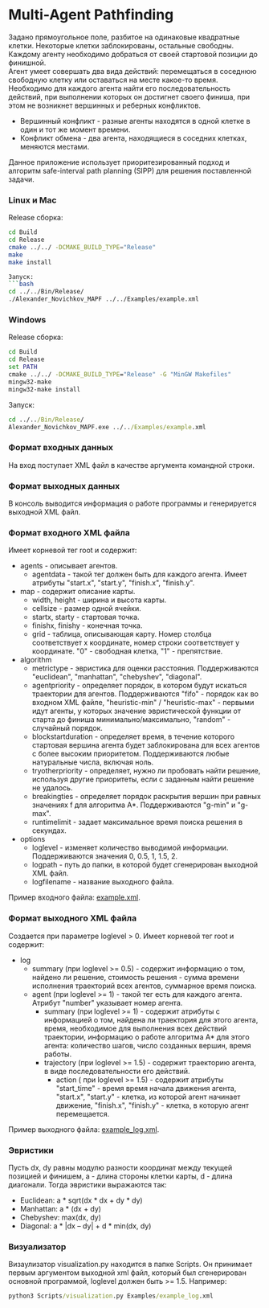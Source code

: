 # Multi-Agent Pathfinding
Задано прямоугольное поле, разбитое на одинаковые квадратные клетки. 
Некоторые клетки заблокированы, остальные свободны.
Каждому агенту необходимо добраться от своей стартовой позиции до финишной. \
Агент умеет совершать два вида действий: перемещаться в соседнюю свободную клетку или оставаться на месте какое-то время. 
Необходимо для каждого агента найти его последовательность действий, при выполнении которых он достигнет своего финиша, при этом не возникнет вершинных и реберных конфликтов.
* Вершинный конфликт - разные агенты находятся в одной клетке в один и тот же момент времени.
* Конфликт обмена - два агента, находящиеся в соседних клетках, меняются местами. 

Данное приложение использует приоритезированный подход и алгоритм safe-interval path planning (SIPP) для решения поставленной задачи.
### Linux и Mac
Release сборка:
```bash
cd Build
cd Release
cmake ../../ -DCMAKE_BUILD_TYPE="Release"
make
make install

Запуск:
```bash
cd ../../Bin/Release/
./Alexander_Novichkov_MAPF ../../Examples/example.xml
```

### Windows
Release сборка:
```cmd
cd Build
cd Release
set PATH
cmake ../../ -DCMAKE_BUILD_TYPE="Release" -G "MinGW Makefiles"
mingw32-make
mingw32-make install
```
Запуск:
```cmd
cd ../../Bin/Release/
Alexander_Novichkov_MAPF.exe ../../Examples/example.xml
```

### Формат входных данных
На вход поступает XML файл в качестве аргумента командной строки. 

### Формат выходных данных
В консоль выводится информация о работе программы и генерируется выходной XML файл.

### Формат входного XML файла
Имеет корневой тег root и содержит:
* agents - описывает агентов. 
    * agentdata - такой тег должен быть для каждого агента. Имеет атрибуты "start.x", "start.y", "finish.x", "finish.y".
* map - содержит описание карты.
    * width, height - ширина и высота карты. 
    * cellsize - размер одной ячейки.
    * startx, starty - стартовая точка.
    * finishx, finishy - конечная точка.
    * grid - таблица, описывающая карту. Номер столбца соответствует x координате, номер строки соответствует y координате. "0" - свободная клетка, "1" - препятствие.
* algorithm
    * metrictype -  эвристика для оценки расстояния. Поддерживаются "euclidean", "manhattan", "chebyshev", "diagonal".
    * agentpriority - определяет порядок, в котором будут искаться траектории для агентов. Поддерживаются "fifo" - порядок как во входном XML файле, "heuristic-min" / "heuristic-max" - первыми идут агенты, у которых значение эвристической функции от старта до финиша минимально/максимально, "random" - случайный порядок.
    * blockstartduration - определяет время, в течение которого стартовая вершина агента будет заблокирована для всех агентов с более высоким приоритетом. Поддерживаются любые натуральные числа, включая ноль.
    * tryotherpriority - определяет, нужно ли пробовать найти решение, используя другие приоритеты, если с заданным найти решение не удалось. 
    * breakingties - определяет порядок раскрытия вершин при равных значениях f для алгоритма A*. Поддерживаются "g-min" и "g-max".
    * runtimelimit - задает максимальное время поиска решения в секундах.
* options
    * loglevel - изменяет количество выводимой информации. Поддерживаются значения 0,  0.5, 1, 1.5, 2.
    * logpath - путь до папки, в которой будет сгенерирован выходной XML файл.
    * logfilename - название выходного файла. 
        

Пример входного файла: [example.xml](Examples/example.xml).
    
 ### Формат выходного XML файла
Создается при параметре loglevel > 0.
Имеет корневой тег root и содержит:
* log
    * summary (при loglevel >= 0.5) - содержит информацию о том, найдено ли решение, стоимость решения - сумма времени исполнения траекторий всех агентов, суммарное время поиска.
    * agent (при loglevel >= 1) - такой тег есть для каждого агента. Атрибут "number" указывает номер агента.
        * summary (при loglevel >= 1) - содержит атрибуты с информацией о том, найдена ли траектория для этого агента, время, необходимое для выполнения всех действий траектории, информацию о работе алгоритма A* для этого агента: количество шагов, число созданных вершин, время работы.
        * trajectory (при loglevel >= 1.5) - содержит траекторию агента, в виде последовательности его действий.
            * action ( при loglevel >= 1.5) - содержит атрибуты "start_time" - время время начала движения агента, "start.x", "start.y" - клетка, из которой агент начинает движение,  "finish.x", "finish.y" - клетка, в которую агент перемещается.

Пример выходного файла: [example_log.xml](Examples/example_log.xml).


### Эвристики
Пусть dx, dy равны модулю разности координат между текущей позицией и финишем, a - длина стороны клетки карты, d - длина диагонали.
Тогда эвристики выражаются так:
* Euclidean: a * sqrt(dx * dx + dy * dy)
* Manhattan: a * (dx + dy)
* Chebyshev: max(dx, dy)
* Diagonal: a * |dx – dy| + d * min(dx, dy)

### Визуализатор
Визаулизатор visualization.py находится в папке Scripts. Он принимает первым аргументом выходной xml файл, который был сгенерирован основной программой, loglevel должен быть >= 1.5.
Например:
```cmd
python3 Scripts/visualization.py Examples/example_log.xml
```


